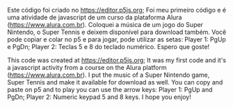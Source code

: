 Este código foi criado no https://editor.p5js.org;
Foi meu primeiro código e é uma atividade de javascript de um curso da plataforma Alura (https://www.alura.com.br).
Coloquei a música de um jogo do Super Nintendo, o Super Tennis e deixem disponível para download também.
Você pode copiar e colar no p5 e para jogar, pode utilizar as setas: 
Player 1: PgUp e PgDn;
Player 2: Teclas 5 e 8 do teclado numérico.
Espero que goste!



This code was created at https://editor.p5js.org;
It was my first code and it's a javascript activity from a course on the Alura platform (https://www.alura.com.br).
I put the music of a Super Nintendo game, Super Tennis and make it available for download as well.
You can copy and paste on p5 and to play you can use the arrow keys:
Player 1: PgUp and PgDn;
Player 2: Numeric keypad 5 and 8 keys.
I hope you enjoy!
